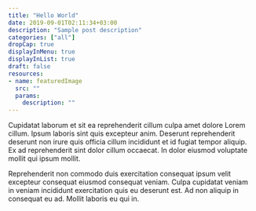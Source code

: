 ```yaml
---
title: "Hello World"
date: 2019-09-01T02:11:34+03:00
description: "Sample post description"
categories: ["all"]
dropCap: true
displayInMenu: true
displayInList: true
draft: false
resources:
- name: featuredImage
  src: ""
  params:
    description: ""
---
```


Cupidatat laborum et sit ea reprehenderit cillum culpa amet dolore Lorem cillum. Ipsum laboris sint quis excepteur anim. Deserunt reprehenderit deserunt non irure quis officia cillum incididunt et id fugiat tempor aliquip. Ex ad reprehenderit sint dolor cillum occaecat. In dolor eiusmod voluptate mollit qui ipsum mollit.

Reprehenderit non commodo duis exercitation consequat ipsum velit excepteur consequat eiusmod consequat veniam. Culpa cupidatat veniam in veniam incididunt exercitation quis eu deserunt est. Ad non aliquip in consequat eu ad. Mollit laboris eu qui in.